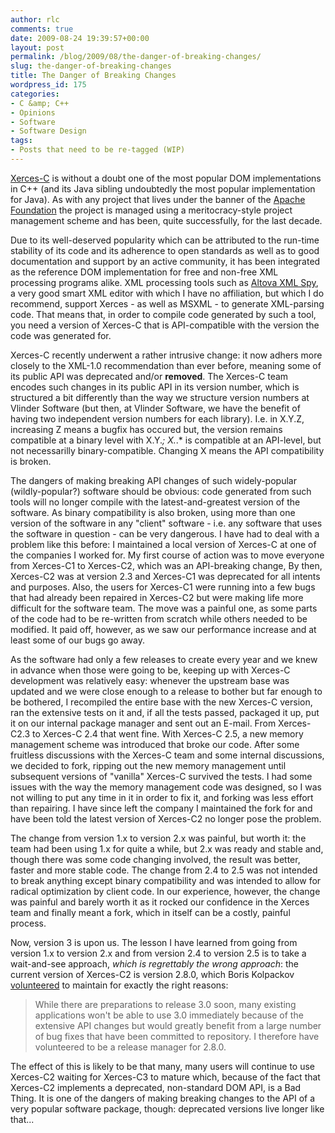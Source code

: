 ```yaml
---
author: rlc
comments: true
date: 2009-08-24 19:39:57+00:00
layout: post
permalink: /blog/2009/08/the-danger-of-breaking-changes/
slug: the-danger-of-breaking-changes
title: The Danger of Breaking Changes
wordpress_id: 175
categories:
- C &amp; C++
- Opinions
- Software
- Software Design
tags:
- Posts that need to be re-tagged (WIP)
---
```


[Xerces-C](http://xerces.apache.org/xerces-c/) is without a doubt one of the most popular DOM implementations in C++ (and its Java sibling undoubtedly the most popular implementation for Java). As with any project that lives under the banner of the [Apache Foundation](http://apache.org/) the project is managed using a meritocracy-style project management scheme and has been, quite successfully, for the last decade.

Due to its well-deserved popularity which can be attributed to the run-time stability of its code and its adherence to open standards as well as to good documentation and support by an active community, it has been integrated as the reference DOM implementation for free and non-free XML processing programs alike. XML processing tools such as [Altova XML Spy](http://www.altova.com/xmlspy), a very good smart XML editor with which I have no affiliation, but which I do recommend, support Xerces - as well as MSXML - to generate XML-parsing code. That means that, in order to compile code generated by such a tool, you need a version of Xerces-C that is API-compatible with the version the code was generated for.

Xerces-C recently underwent a rather intrusive change: it now adhers more closely to the XML-1.0 recommendation than ever before, meaning some of its public API was deprecated and/or **removed**. The Xerces-C team encodes such changes in its public API in its version number, which is structured a bit differently than the way we structure version numbers at Vlinder Software (but then, at Vlinder Software, we have the benefit of having two independent version numbers for each library). I.e. in X.Y.Z, increasing Z means a bugfix has occured but, the version remains compatible at a binary level with X.Y.*; X.*.* is compatible at an API-level, but not necessarilly binary-compatible. Changing X means the API compatibility is broken.

The dangers of making breaking API changes of such widely-popular (wildly-popular?) software should be obvious: code generated from such tools will no longer compile with the latest-and-greatest version of the software. As binary compatibility is also broken, using more than one version of the software in any "client" software - i.e. any software that uses the software in question - can be very dangerous. I have had to deal with a problem like this before: I maintained a local version of Xerces-C at one of the companies I worked for. My first course of action was to move everyone from Xerces-C1 to Xerces-C2, which was an API-breaking change, By then, Xerces-C2 was at version 2.3 and Xerces-C1 was deprecated for all intents and purposes. Also, the users for Xerces-C1 were running into a few bugs that had already been repaired in Xerces-C2 but were making life more difficult for the software team. The move was a painful one, as some parts of the code had to be re-written from scratch while others needed to be modified. It paid off, however, as we saw our performance increase and at least some of our bugs go away.

As the software had only a few releases to create every year and we knew in advance when those were going to be, keeping up with Xerces-C development was relatively easy: whenever the upstream base was updated and we were close enough to a release to bother but far enough to be bothered, I recompiled the entire base with the new Xerces-C version, ran the extensive tests on it and, if all the tests passed, packaged it up, put it on our internal package manager and sent out an E-mail. From Xerces-C2.3 to Xerces-C  2.4 that went fine. With Xerces-C 2.5, a new memory management scheme was introduced that broke our code. After some fruitless discussions with the Xerces-C team and some internal discussions, we decided to fork, ripping out the new memory management until subsequent versions of "vanilla" Xerces-C survived the tests. I had some issues with the way the memory management code was designed, so I was not willing to put any time in it in order to fix it, and forking was less effort than repairing. I have since left the company I maintained the fork for and have been told the latest version of Xerces-C2 no longer pose the problem.

The change from version 1.x to version 2.x was painful, but worth it: the team had been using 1.x for quite a while, but 2.x was ready and stable and, though there was some code changing involved, the result was better, faster and more stable code. The change from 2.4 to 2.5 was not intended to break anything except binary compatibility and was intended to allow for radical optimization by client code. In our experience, however, the change was painful and barely worth it as it rocked our confidence in the Xerces team and finally meant a fork, which in itself can be a costly, painful process.

Now, version 3 is upon us. The lesson I have learned from going from version 1.x to version 2.x and from version 2.4 to version 2.5 is to take a wait-and-see approach, _which is regrettably the wrong approach_: the current version of Xerces-C2 is version 2.8.0, which Boris Kolpackov [volunteered](http://article.gmane.org/gmane.text.xml.xerces-c.user/991) to maintain for exactly the right reasons:



<blockquote>While there are preparations to release 3.0 soon, many existing
applications won't be able to use 3.0 immediately because of the
extensive API changes but would greatly benefit from a large number
of bug fixes that have been committed to repository. I therefore
have volunteered to be a release manager for 2.8.0.</blockquote>



The effect of this is likely to be that many, many users will continue to use Xerces-C2 waiting for Xerces-C3 to mature which, because of the fact that Xerces-C2 implements a deprecated, non-standard DOM API, is a Bad Thing. It is one of the dangers of making breaking changes to the API of a very popular software package, though: deprecated versions live longer like that...
